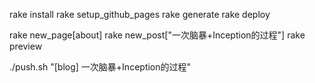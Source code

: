 rake install
rake setup_github_pages 
rake generate
rake deploy

rake new_page[about]
rake new_post["一次脑暴+Inception的过程"]
rake preview

./push.sh "[blog] 一次脑暴+Inception的过程"